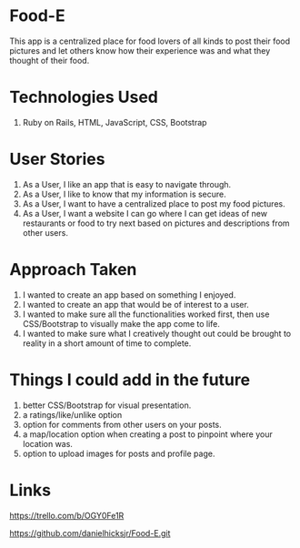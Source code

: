# Food-E 

This app is a centralized place for food lovers of all kinds to post their food pictures and let others know how their experience was and what they thought of their food.     

# Technologies Used

1. Ruby on Rails, HTML, JavaScript, CSS, Bootstrap

# User Stories

1. As a User, I like an app that is easy to navigate through. 
2. As a User, I like to know that my information is secure.
3. As a User, I want to have a centralized place to post my food pictures.
4. As a User, I want a website I can go where I can get ideas of new restaurants or food to try next based on pictures and descriptions from other users.   

 # Approach Taken

1. I wanted to create an app based on something I enjoyed.
2. I wanted to create an app that would be of interest to a user.  
3. I wanted to make sure all the functionalities worked first, then use CSS/Bootstrap to visually make the app come to life.
4. I wanted to make sure what I creatively thought out could be brought to reality in a short amount of time to complete.

 
# Things I could add in the future 

1. better CSS/Bootstrap for visual presentation.
2. a ratings/like/unlike option
3. option for comments from other users on your posts. 
4. a map/location option when creating a post to pinpoint where your location was.
5. option to upload images for posts and profile page.

# Links

<https://trello.com/b/OGY0Fe1R>

<https://github.com/danielhicksjr/Food-E.git>



